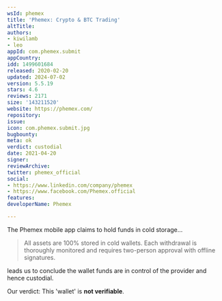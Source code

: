 ```yaml
---
wsId: phemex
title: 'Phemex: Crypto & BTC Trading'
altTitle: 
authors:
- kiwilamb
- leo
appId: com.phemex.submit
appCountry: 
idd: 1499601684
released: 2020-02-20
updated: 2024-07-02
version: 5.5.19
stars: 4.6
reviews: 2171
size: '143211520'
website: https://phemex.com/
repository: 
issue: 
icon: com.phemex.submit.jpg
bugbounty: 
meta: ok
verdict: custodial
date: 2021-04-20
signer: 
reviewArchive: 
twitter: phemex_official
social:
- https://www.linkedin.com/company/phemex
- https://www.facebook.com/Phemex.official
features: 
developerName: Phemex

---
```


The Phemex mobile app claims to hold funds in cold storage...

> All assets are 100% stored in cold wallets. Each withdrawal is thoroughly
  monitored and requires two-person approval with offline signatures.

leads us to conclude the wallet funds are in control of the provider and hence
custodial.

Our verdict: This 'wallet' is **not verifiable**.
